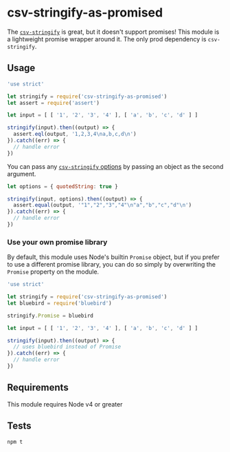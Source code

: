 # csv-stringify-as-promised

The [`csv-stringify`](http://npmjs.com/csv-stringify) is great, but it doesn't support promises! This module is a lightweight promise wrapper around it. The only prod dependency is `csv-stringify`.

## Usage

```js
'use strict'

let stringify = require('csv-stringify-as-promised')
let assert = require('assert')

let input = [ [ '1', '2', '3', '4' ], [ 'a', 'b', 'c', 'd' ] ]

stringify(input).then((output) => {
  assert.eql(output, '1,2,3,4\na,b,c,d\n')
}).catch((err) => {
  // handle error
})
```

You can pass any [`csv-stringify` options](http://csv.adaltas.com/stringify/) by passing an object as the second argument.

```js
let options = { quotedString: true }

stringify(input, options).then((output) => {
  assert.equal(output, '"1","2","3","4"\n"a","b","c","d"\n')
}).catch((err) => {
  // handle error
})
```


### Use your own promise library

By default, this module uses Node's builtin `Promise` object, but if you prefer to use a different promise library, you can do so simply by overwriting the `Promise` property on the module.

```js
'use strict'

let stringify = require('csv-stringify-as-promised')
let bluebird = require('bluebird')

stringify.Promise = bluebird

let input = [ [ '1', '2', '3', '4' ], [ 'a', 'b', 'c', 'd' ] ]

stringify(input).then((output) => {
  // uses bluebird instead of Promise
}).catch((err) => {
  // handle error
})
```

## Requirements

This module requires Node v4 or greater

## Tests

```
npm t
```
